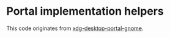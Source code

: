 # Portal implementation helpers

This code originates from [xdg-desktop-portal-gnome](https://gitlab.gnome.org/GNOME/xdg-desktop-portal-gnome).
